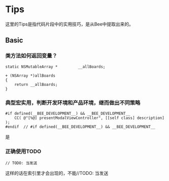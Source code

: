 # Tips 

这里的Tips是指代码片段中的实用技巧，是从Bee中提取出来的。

## Basic 


### 类方法如何返回变量？

	static NSMutableArray *			__allBoards;

	+ (NSArray *)allBoards
	{
		return __allBoards;
	}
	

### 典型宏实用，判断开发环境和产品环境，继而做出不同策略


	#if defined(__BEE_DEVELOPMENT__) && __BEE_DEVELOPMENT__
		CC( @"[%@] presentModalViewController", [[self class] description] );
	#endif	// #if defined(__BEE_DEVELOPMENT__) && __BEE_DEVELOPMENT__
	
是



### 正确使用TODO


	// TODO: 当发送
	
这样的话在索引里才会出现的，不能//TODO: 当发送


	